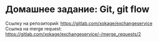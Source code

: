 # Домашнее задание: Git, git flow

Ссылку на репозиторий: https://gitlab.com/xokage/exchangeservice
Ссылка на merge request: https://gitlab.com/xokage/exchangeservice/-/merge_requests/2